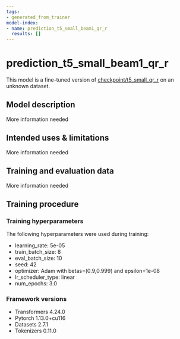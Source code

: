 ```yaml
---
tags:
- generated_from_trainer
model-index:
- name: prediction_t5_small_beam1_qr_r
  results: []
---
```


<!-- This model card has been generated automatically according to the information the Trainer had access to. You
should probably proofread and complete it, then remove this comment. -->

# prediction_t5_small_beam1_qr_r

This model is a fine-tuned version of [checkpoint/t5_small_qr_r](https://huggingface.co/checkpoint/t5_small_qr_r) on an unknown dataset.

## Model description

More information needed

## Intended uses & limitations

More information needed

## Training and evaluation data

More information needed

## Training procedure

### Training hyperparameters

The following hyperparameters were used during training:
- learning_rate: 5e-05
- train_batch_size: 8
- eval_batch_size: 10
- seed: 42
- optimizer: Adam with betas=(0.9,0.999) and epsilon=1e-08
- lr_scheduler_type: linear
- num_epochs: 3.0

### Framework versions

- Transformers 4.24.0
- Pytorch 1.13.0+cu116
- Datasets 2.7.1
- Tokenizers 0.11.0

